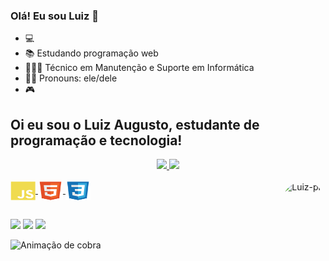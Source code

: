 ### Olá! Eu sou Luiz 🏀


- 💻 
- 📚 Estudando programação web
- 👨🏽‍🎓 Técnico em Manutenção e Suporte em Informática
- 🤵🏽 Pronouns: ele/dele
- 🎮


## Oi eu sou o Luiz Augusto, estudante de programação e tecnologia!


<div align="center">
  <a href="https://github.com/Sr-LuizX">
  <img height="180em" src="https://github-readme-stats.vercel.app/api?username=Sr-LuizX&show_icons=true&theme=merko&include_all_commits=true&count_private=true"/>
  <img height="180em" src="https://github-readme-stats.vercel.app/api/top-langs/?username=Sr-LuizX&layout=compact&langs_count=7&theme=merko"/>
</div>

<div style="display: inline_block"><br>
  <img align="center" alt="Luiz-Js" height="30" width="40" src="https://raw.githubusercontent.com/devicons/devicon/master/icons/javascript/javascript-plain.svg">
  <img align="center" alt="Rafa-HTML" height="30" width="40" src="https://raw.githubusercontent.com/devicons/devicon/master/icons/html5/html5-original.svg">
  <img align="center" alt="Luiz-CSS" height="30" width="40" src="https://raw.githubusercontent.com/devicons/devicon/master/icons/css3/css3-original.svg">
  <img align="right" alt="Luiz-pic" height="160" style="border-radius:60px;" 
  src="https://cdn.discordapp.com/attachments/806690011780743200/991019868755214396/new-game-ahagon-umiko-programming.gif?width=676&height=676"
   
</div>
  
  ##
 
<div> 
  <a href="https://www.instagram.com/luiz.s117/" target="_blank"><img src="https://img.shields.io/badge/-Instagram-%23E4405F?style=for-the-badge&logo=instagram&logoColor=white" target="_blank"></a>
 	 <a href="https://discord.gg/GSRQFXufQZ" target="_blank"><img src="https://img.shields.io/badge/Discord-7289DA?style=for-the-badge&logo=discord&logoColor=white" target="_blank"></a> 
  <a href = "mailto:mr.luizaugusto@gmail.com"><img src="https://img.shields.io/badge/-Gmail-%23333?style=for-the-badge&logo=gmail&logoColor=white" target="_blank"></a>
 
 
![Animação de cobra](https://github.com/Sr-LuizX/Sr-LuizX/blob/output/github-contribution-grid-snake.svg)
 
</div>
